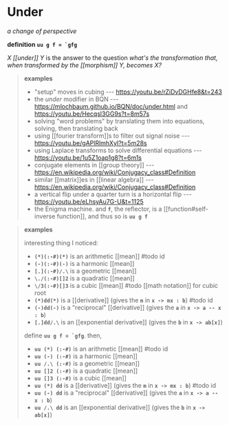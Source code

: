 # Under

_a change of perspective_

**definition** **``uu g f = `gfg``**

_X [[under]] Y_ is the answer to the question _what's the transformation that, when transformed by the [[morphism]] Y, becomes X?_

> **examples**
>
> - "setup" moves in cubing --- <https://youtu.be/rZiDvDGHfe8&t=243>
> - the _under_ modifier in BQN --- <https://mlochbaum.github.io/BQN/doc/under.html> and <https://youtu.be/Hecqsl3GG9s?t=8m57s>
> - solving "word problems" by translating them into equations, solving, then translating back
> - using [[fourier transform]]s to filter out signal noise --- <https://youtu.be/gAPlRlmhXyI?t=5m28s>
> - using Laplace transforms to solve differential equations --- <https://youtu.be/1u5Z1oap1g8?t=6m1s>
> - conjugate elements in [[group theory]] --- <https://en.wikipedia.org/wiki/Conjugacy_class#Definition>
> - similar [[matrix]]es in [[linear algebra]] --- <https://en.wikipedia.org/wiki/Conjugacy_class#Definition>
> - a vertical flip under a quarter turn is a horizontal flip --- <https://youtu.be/eLhsyAu7G-U&t=1125>
> - the Enigma machine. and **`f`**, the reflector, is a [[function#self-inverse function]], and thus so is **`uu g f`**

> **examples**
>
> interesting thing I noticed:
>
> - **`(*)(:-#)(*)`** is an arithmetic [[mean]] #todo id
> - **`(-)(:-#)(-)`** is a harmonic [[mean]]
> - **`[.](:-#)/.\`** is a geometric [[mean]]
> - **`\./(:-#)[]2`** is a quadratic [[mean]]
> - **`\/3(:-#)[]3`** is a cubic [[mean]] #todo [[math notation]] for cubic root
> - **`(*)dd(*)`** is a [[derivative]] (gives the **`m`** in **`x -> mx : b`**) #todo id
> - **`(-)dd(-)`** is a "reciprocal" [[derivative]] (gives the **`a`** in **`x -> a -- x : b`**)
> - **`[.]dd/.\`** is an [[exponential derivative]] (gives the **`b`** in **`x -> ab[x]`**)
>
> define **``uu g f = `gfg``**. then,
>
> - **`uu (*) (:-#)`** is an arithmetic [[mean]] #todo id
> - **`uu (-) (:-#)`** is a harmonic [[mean]]
> - **`uu /.\ (:-#)`** is a geometric [[mean]]
> - **`uu []2 (:-#)`** is a quadratic [[mean]]
> - **`uu []3 (:-#)`** is a cubic [[mean]]
> - **`uu (*) dd`** is a [[derivative]] (gives the **`m`** in **`x -> mx : b`**) #todo id
> - **`uu (-) dd`** is a "reciprocal" [[derivative]] (gives the **`a`** in **`x -> a -- x : b`**)
> - **`uu /.\ dd`** is an [[exponential derivative]] (gives the **`b`** in **`x -> ab[x]`**)
